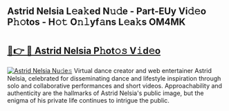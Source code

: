 ## Astrid Nelsia L𝚎a𝚔ed N𝚞𝚍e - Part-EUy Vi𝚍𝚎o P𝚑𝚘tos - H𝚘𝚝 O𝚗𝚕yf𝚊ns L𝚎a𝚔s OM4MK

# <h2><a href="http://kf6ibs.oniu.top/?m=Astrid+Nelsia">🔗👉 🔴 Astrid Nelsia P𝚑ot𝚘𝚜 V𝚒d𝚎o</a></h2>

[![Astrid Nelsia Nu𝚍e𝚜](https://i.imgur.com/0qMVB7G.gif)](http://kf6ibs.oniu.top/?m=Astrid+Nelsia)
Virtual dance creator and web entertainer Astrid Nelsia, celebrated for disseminating dance and lifestyle inspiration through solo and collaborative performances and short videos. Approachability and authenticity are the hallmarks of Astrid Nelsia's public image, but the enigma of his private life continues to intrigue the public.  

